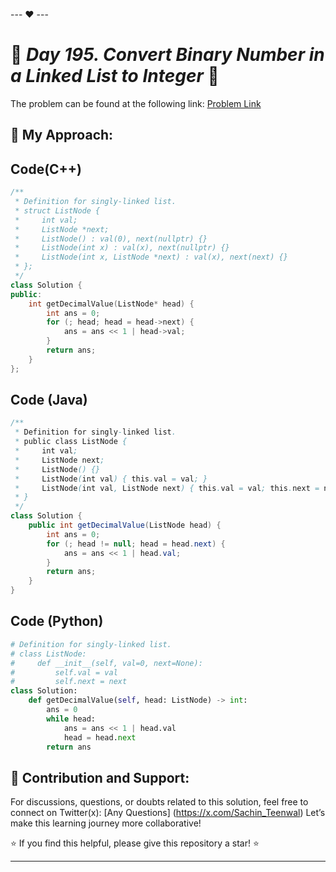--- ❤️ ---

# 🚀 _Day 195. Convert Binary Number in a Linked List to Integer_ 🧠


The problem can be found at the following link: [Problem Link](https://leetcode.com/problems/convert-binary-number-in-a-linked-list-to-integer/description/)

## 🎯 **My Approach:**


## Code(C++)
```cpp
/**
 * Definition for singly-linked list.
 * struct ListNode {
 *     int val;
 *     ListNode *next;
 *     ListNode() : val(0), next(nullptr) {}
 *     ListNode(int x) : val(x), next(nullptr) {}
 *     ListNode(int x, ListNode *next) : val(x), next(next) {}
 * };
 */
class Solution {
public:
    int getDecimalValue(ListNode* head) {
        int ans = 0;
        for (; head; head = head->next) {
            ans = ans << 1 | head->val;
        }
        return ans;
    }
};
```

## Code (Java)

```java
/**
 * Definition for singly-linked list.
 * public class ListNode {
 *     int val;
 *     ListNode next;
 *     ListNode() {}
 *     ListNode(int val) { this.val = val; }
 *     ListNode(int val, ListNode next) { this.val = val; this.next = next; }
 * }
 */
class Solution {
    public int getDecimalValue(ListNode head) {
        int ans = 0;
        for (; head != null; head = head.next) {
            ans = ans << 1 | head.val;
        }
        return ans;
    }
}
```

## Code (Python)

```python
# Definition for singly-linked list.
# class ListNode:
#     def __init__(self, val=0, next=None):
#         self.val = val
#         self.next = next
class Solution:
    def getDecimalValue(self, head: ListNode) -> int:
        ans = 0
        while head:
            ans = ans << 1 | head.val
            head = head.next
        return ans
```



## 🎯 **Contribution and Support:**

For discussions, questions, or doubts related to this solution, feel free to connect on Twitter(x): [Any Questions] (https://x.com/Sachin_Teenwal) Let’s make this learning journey more collaborative!

⭐ If you find this helpful, please give this repository a star! ⭐

---
